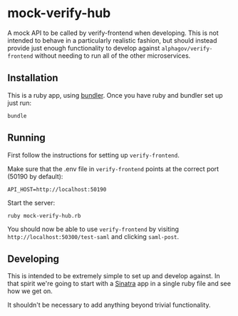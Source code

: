 mock-verify-hub
===============

A mock API to be called by verify-frontend when developing. This is not intended to behave in a
particularly realistic fashion, but should instead provide just enough functionality to develop
against `alphagov/verify-frontend` without needing to run all of the other microservices.

Installation
---------------

This is a ruby app, using [bundler](http://bundler.io/). Once you have ruby and bundler set up just run:

```
bundle
```

Running
---------------

First follow the instructions for setting up `verify-frontend`.

Make sure that the .env file in `verify-frontend` points at the correct port (50190 by default):

```
API_HOST=http://localhost:50190
```

Start the server:

```
ruby mock-verify-hub.rb
```

You should now be able to use `verify-frontend` by visiting `http://localhost:50300/test-saml` and clicking `saml-post`.

Developing
---------------

This is intended to be extremely simple to set up and develop against. In that spirit we're going to start with a
[Sinatra](http://www.sinatrarb.com/) app in a single ruby file and see how we get on.

It shouldn't be necessary to add anything beyond trivial functionality.

